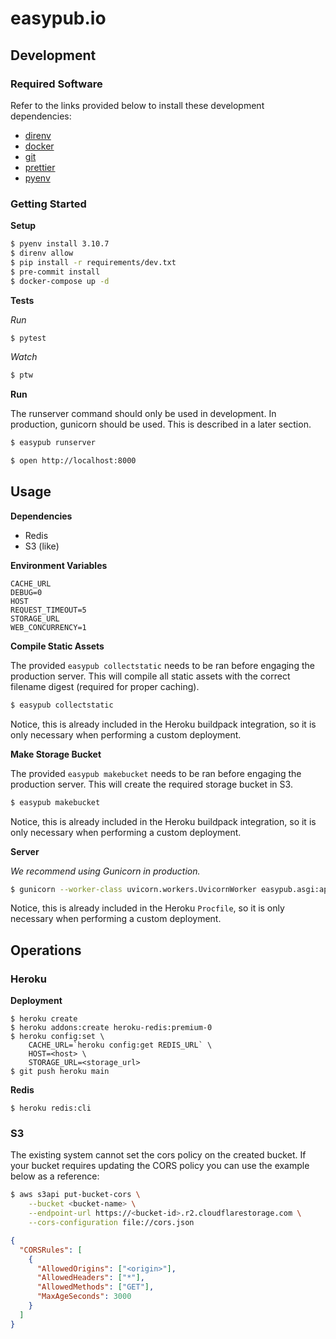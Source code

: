 # easypub.io

## Development

### Required Software

Refer to the links provided below to install these development dependencies:

- [direnv](https://direnv.net)
- [docker](https://docs.docker.com/)
- [git](https://git-scm.com/)
- [prettier](https://prettier.io/docs/en/install.html)
- [pyenv](https://github.com/pyenv/pyenv#installation)

### Getting Started

**Setup**

```sh
$ pyenv install 3.10.7
$ direnv allow
$ pip install -r requirements/dev.txt
$ pre-commit install
$ docker-compose up -d
```

**Tests**

_Run_

```sh
$ pytest
```

_Watch_

```sh
$ ptw
```

**Run**

The runserver command should only be used in development. In production, gunicorn should be used. This is described in a later section.

```sh
$ easypub runserver
```

```sh
$ open http://localhost:8000
```

## Usage

**Dependencies**

- Redis
- S3 (like)

**Environment Variables**

```
CACHE_URL
DEBUG=0
HOST
REQUEST_TIMEOUT=5
STORAGE_URL
WEB_CONCURRENCY=1
```

**Compile Static Assets**

The provided `easypub collectstatic` needs to be ran before engaging the production server. This will compile all
static assets with the correct filename digest (required for proper caching).

```sh
$ easypub collectstatic
```

Notice, this is already included in the Heroku buildpack integration, so it is only necessary when performing a custom deployment.

**Make Storage Bucket**

The provided `easypub makebucket` needs to be ran before engaging the production server. This will create
the required storage bucket in S3.

```sh
$ easypub makebucket
```

Notice, this is already included in the Heroku buildpack integration, so it is only necessary when performing a custom deployment.

**Server**

_We recommend using Gunicorn in production._

```sh
$ gunicorn --worker-class uvicorn.workers.UvicornWorker easypub.asgi:app
```

Notice, this is already included in the Heroku `Procfile`, so it is only necessary when performing a custom deployment.

## Operations

### Heroku

**Deployment**

```
$ heroku create
$ heroku addons:create heroku-redis:premium-0
$ heroku config:set \
    CACHE_URL=`heroku config:get REDIS_URL` \
    HOST=<host> \
    STORAGE_URL=<storage_url>
$ git push heroku main
```

**Redis**

```
$ heroku redis:cli
```

### S3

The existing system cannot set the cors policy on the created bucket. If your bucket
requires updating the CORS policy you can use the example below as a reference:

```sh
$ aws s3api put-bucket-cors \
    --bucket <bucket-name> \
    --endpoint-url https://<bucket-id>.r2.cloudflarestorage.com \
    --cors-configuration file://cors.json
```

```json
{
  "CORSRules": [
    {
      "AllowedOrigins": ["<origin>"],
      "AllowedHeaders": ["*"],
      "AllowedMethods": ["GET"],
      "MaxAgeSeconds": 3000
    }
  ]
}
```
